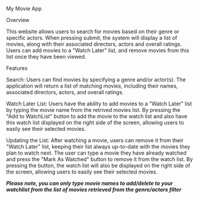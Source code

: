 My Movie App

Overview

This website allows users to search for movies based on their genre or specific actors. When pressing submit, the system will display a list of movies, along with their associated directors, actors and overall ratings. Users can add movies to a "Watch Later" list, and remove movies from this list once they have been viewed.

Features

Search: Users can find movies by specifying a genre and/or actor(s). The application will return a list of matching movies, including their names, associated directors, actors, and overall ratings.

Watch Later List: Users have the ability to add movies to a "Watch Later" list by typing the movie name from the retrived movies list. By pressing the "Add to WatchList" button to add the movie to the watch list and also have this watch list displayed on the right side of the screen, allowing users to easily see their selected movies.

Updating the List: After watching a movie, users can remove it from their "Watch Later" list, keeping their list always up-to-date with the movies they plan to watch next. The user can type a movie they have already watched and press the "Mark As Watched" button to remove it from the watch list. By pressing the button, the watch list will also be displayed on the right side of the screen, allowing users to easily see their selected movies.


***Please note, you can only type movie names to add/delete to your watchlist from the list of movies retrieved from the genre/actors filter***
